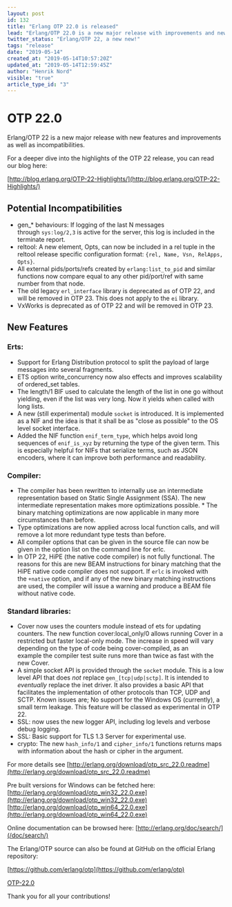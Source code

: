 ```yaml
---
layout: post
id: 132
title: "Erlang OTP 22.0 is released"
lead: "Erlang/OTP 22.0 is a new major release with improvements and new features, as well as some incompatibilities."
twitter_status: "Erlang/OTP 22, a new new!"
tags: "release"
date: "2019-05-14"
created_at: "2019-05-14T10:57:20Z"
updated_at: "2019-05-14T12:59:45Z"
author: "Henrik Nord"
visible: "true"
article_type_id: "3"
---
```


# OTP 22.0

Erlang/OTP 22 is a new major release with new features and improvements as well as incompatibilities.

For a deeper dive into the highlights of the OTP 22 release, you can read our blog here:

[http://blog.erlang.org/OTP-22-Highlights/](http://blog.erlang.org/OTP-22-Highlights/)

## Potential Incompatibilities
* gen_* behaviours: If logging of the last N messages through `sys:log/2,3` is active for the server, this log is included in the terminate report.
* reltool: A new element, Opts, can now be included in a rel tuple in the reltool release specific configuration format: `{rel, Name, Vsn, RelApps, Opts}`.
* All external pids/ports/refs created by `erlang:list_to_pid` and similar functions now compare equal to any other pid/port/ref with same number from that node.
* The old legacy `erl_interface` library is deprecated as of OTP 22, and will be removed in OTP 23. This does not apply to the `ei` library.
* VxWorks is deprecated as of OTP 22 and will be removed in OTP 23.

## New Features

### Erts:
* Support for Erlang Distribution protocol to split the payload of large messages into several fragments.
* ETS option write_concurrency now also effects and improves scalability of ordered_set tables.
* The length/1 BIF used to calculate the length of the list in one go without yielding, even if the list was very long. Now it yields when called with long lists.
* A new (still experimental) module `socket` is introduced. It is implemented as a NIF and the idea is that it shall be as "close as possible" to the OS level socket interface.
* Added the NIF function `enif_term_type`, which helps avoid long sequences of `enif_is_xyz` by returning the type of the given term. This is especially helpful for NIFs that serialize terms, such as JSON encoders, where it can improve both performance and readability.

### Compiler:
* The compiler has been rewritten to internally use an intermediate representation based on Static Single Assignment (SSA). The new intermediate representation makes more optimizations possible. * The binary matching optimizations are now applicable in many more circumstances than before.
* Type optimizations are now applied across local function calls, and will remove a lot more redundant type tests than before.
* All compiler options that can be given in the source file can now be given in the option list on the command line for erlc.
* In OTP 22, HiPE (the native code compiler) is not fully functional. The reasons for this are new BEAM instructions for binary matching that the HiPE native code compiler does not support. If `erlc` is invoked with the `+native` option, and if any of the new binary matching instructions are used, the compiler will issue a warning and produce a BEAM file without native code.

### Standard libraries:
* Cover now uses the counters module instead of ets for updating counters. The new function cover:local_only/0 allows running Cover in a restricted but faster local-only mode. The increase in speed will vary depending on the type of code being cover-compiled, as an example the compiler test suite runs more than twice as fast with the new Cover.
* A simple socket API is provided through the `socket` module. This is a low level API that does *not* replace `gen_[tcp|udp|sctp]`. It is intended to *eventually* replace the inet driver. It also provides a basic API that facilitates the implementation of other protocols than TCP, UDP and SCTP. Known issues are; No support for the Windows OS (currently), a small term leakage. This feature will be classed as experimental in OTP 22.
* SSL: now uses the new logger API, including log levels and verbose debug logging.
* SSL: Basic support for TLS 1.3 Server for experimental use.
* crypto: The new `hash_info/1` and `cipher_info/1` functions returns maps with information about the hash or cipher in the argument.

For more details see
[http://erlang.org/download/otp_src_22.0.readme](http://erlang.org/download/otp_src_22.0.readme)

Pre built versions for Windows can be fetched here:
[http://erlang.org/download/otp_win32_22.0.exe](http://erlang.org/download/otp_win32_22.0.exe)
[http://erlang.org/download/otp_win64_22.0.exe](http://erlang.org/download/otp_win64_22.0.exe)

Online documentation can be browsed here:
[http://erlang.org/doc/search/](/doc/search/)

The Erlang/OTP source can also be found at GitHub on the official Erlang repository:

[https://github.com/erlang/otp](https://github.com/erlang/otp)

[OTP-22.0](https://github.com/erlang/otp/releases/tag/OTP-22.0)

Thank you for all your contributions!
